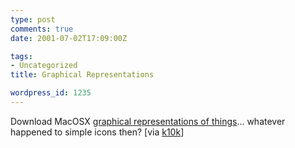 ```yaml
---
type: post
comments: true
date: 2001-07-02T17:09:00Z

tags:
- Uncategorized
title: Graphical Representations

wordpress_id: 1235
---
```


Download MacOSX [graphical representations of things](http://www.mmicons.com/)... whatever happened to simple icons then? [via [k10k](http://www.k10k.com)]
